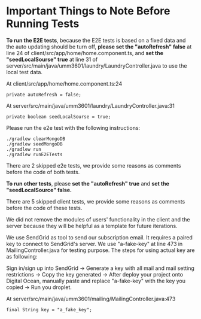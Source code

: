# Important Things to Note Before Running Tests

**To run the E2E tests**, because the E2E tests is based on a fixed data and the auto updating should be turn off, **please set the "autoRefresh" false** at line 24 of client/src/app/home/home.component.ts, and **set the "seedLocalSourse" true** at line 31 of server/src/main/java/umm3601/laundry/LaundryController.java to use the local test data. 

At client/src/app/home/home.component.ts:24
```{java}
private autoRefresh = false;                
```
At server/src/main/java/umm3601/laundry/LaundryController.java:31
```{java}
private boolean seedLocalSourse = true;     
```
Please run the e2e test with the following instructions:

```
./gradlew clearMongoDB
./gradlew seedMongoDB
./gradlew run
./gradlew runE2ETests
```

There are 2 skipped e2e tests, we provide some reasons as comments before the code of both tests.

**To run other tests**, please **set the "autoRefresh" true** and **set the "seedLocalSource" false.**

There are 5 skipped client tests, we provide some reasons as comments before the code of these tests.

We did not remove the modules of users' functionality in the client and the server because they will be helpful as a template for future iterations.

We use SendGrid as tool to send our subscription email. It requires a paired key to connect to SendGrid's server. We use "a-fake-key" at line 473 in MailingController.java for testing purpose. The steps for using actual key are as following:

Sign in/sign up into SendGrid -> Generate a key with all mail and mail setting restrictions -> Copy the key generated ->
After deploy your project onto Digital Ocean, manually paste and replace "a-fake-key" with the key you copied ->
Run you droplet.

At server/src/main/java/umm3601/mailing/MailingController.java:473
```
final String key = "a_fake_key";
```
